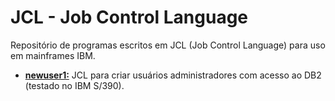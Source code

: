 # JCL - Job Control Language

Repositório de programas escritos em JCL (Job Control Language) para uso em mainframes IBM.  

<!--
* **[000:](https://github.com/fermyno/mainframe/tree/main/JCL/src/000.txt)** ?????.  
-->

* **[newuser1:](https://github.com/fermyno/mainframe/tree/main/JCL/src/newuser1.txt)** JCL para criar usuários administradores com acesso ao DB2 (testado no IBM S/390).  

